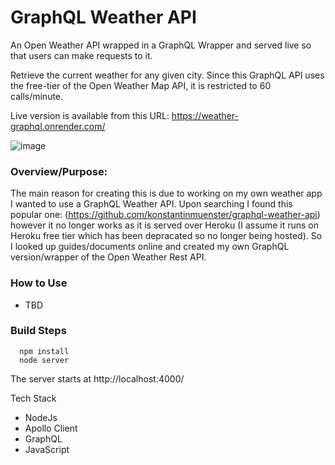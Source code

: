 # GraphQL Weather API

An Open Weather API wrapped in a GraphQL Wrapper and served live so that users can make requests to it.

Retrieve the current weather for any given city. Since this GraphQL API uses the free-tier of the Open Weather Map API, it is restricted to 60 calls/minute.

Live version is available from this URL: https://weather-graphql.onrender.com/

![image](https://github.com/StanleyY7/graphqlweather/assets/119549394/4def042d-9552-4d13-b4f4-9fdae2a382dc)

### Overview/Purpose:

The main reason for creating this is due to working on my own weather app I wanted to use a GraphQL Weather API. Upon searching I found this popular one: (https://github.com/konstantinmuenster/graphql-weather-api) however it no longer works as it is served over Heroku (I assume it runs on Heroku free tier which has been depracated so no longer being hosted). So I looked up guides/documents online and created my own GraphQL version/wrapper of the Open Weather Rest API.

### How to Use

- TBD

### Build Steps

      npm install
      node server
      
The server starts at http://localhost:4000/

Tech Stack
- NodeJs
- Apollo Client
- GraphQL
- JavaScript

